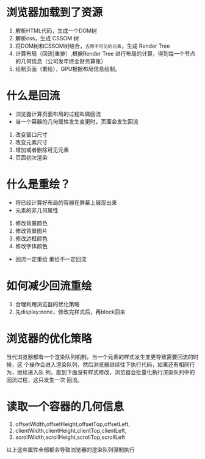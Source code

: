 # 浏览器加载到了资源
1. 解析HTML代码，生成一个DOM树
2. 解析css，生成 CSSOM 树 
3. 将DOM树和CSSOM树结合，`去除不可见的元素`，生成 Render Tree
4. 计算布局（回流|重排）,根据Render Tree 进行布局的计算，得到每一个节点的几何信息（公司发年终金财务算账）
5. 绘制页面（重绘），GPU根据布局信息绘制。


# 什么是回流
- 浏览器计算页面布局的过程叫做回流
- 当一个容器的几何属性发生变更时，页面会发生回流

1. 改变窗口尺寸
2. 改变元素尺寸
3. 增加或者删除可见元素
4. 页面初次渲染

# 什么是重绘？
- 将已经计算好布局的容器在屏幕上展现出来
- 元素的非几何属性

1. 修改背景颜色
2. 修改背景图片
3. 修改边框颜色
4. 修改字体颜色

- 回流一定重绘 重绘不一定回流


# 如何减少回流重绘
1. 合理利用浏览器的优化策略
2. 先display:none，修改完样式后，再block回来



# 浏览器的优化策略
当代浏览器都有一个渲染队列机制，当一个元素的样式发生变更导致需要回流的时候，这
个操作会进入渲染队列，然后浏览器继续往下执行代码，如果还有相同行为，继续进入队
列，直到下面没有样式修改，浏览器会批量化执行渲染队列中的回流过程，这只发生一次
回流。

# 读取一个容器的几何信息
1. offsetWidth,offsetHeight,offsetTop,offsetLeft,
2. clientWidth,clientHeight,clientTop,clientLeft,
3. scrollWidth,scrollHeight,scrollTop,scrollLeft

以上这些属性全部都会导致浏览器的渲染队列强制执行